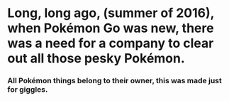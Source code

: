 # Long, long ago, (summer of 2016), when Pokémon Go was new, there was a need for a company to clear out all those pesky Pokémon.

### All Pokémon things belong to their owner, this was made just for giggles.